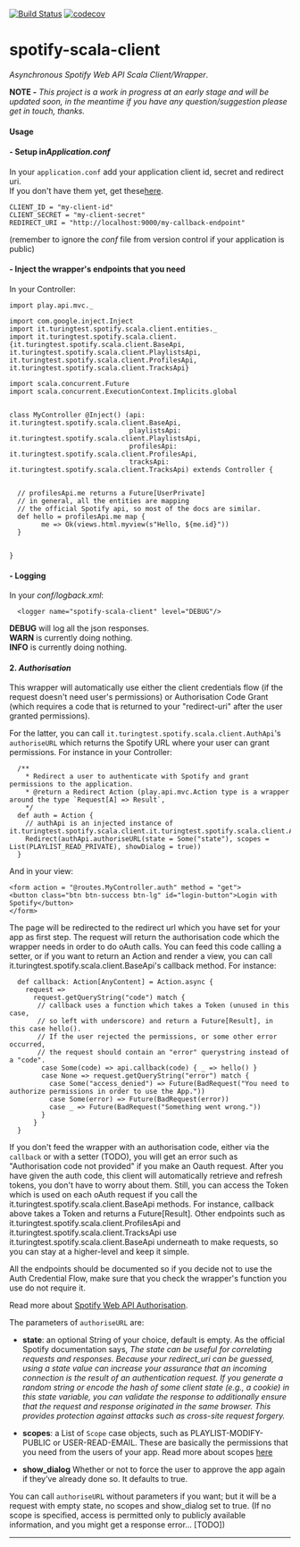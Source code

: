 [![Build Status](https://travis-ci.org/bartholomews/spotify-scala-client.svg?branch=master)](https://travis-ci.org/bartholomews/spotify-scala-client)
[![codecov](https://codecov.io/gh/bartholomews/spotify-scala-client/branch/master/graph/badge.svg)](https://codecov.io/gh/bartholomews/spotify-scala-client)

# spotify-scala-client
*Asynchronous Spotify Web API Scala Client/Wrapper*.
 
**NOTE -** *This project is a work in progress at an early stage 
and will be updated soon, in the meantime if you have any question/suggestion please get in touch, thanks.*
 
#### Usage

#### - Setup in***Application.conf***

In your `application.conf` add your application client id, secret and redirect uri.  
If you don't have them yet, get these[here](https://developer.spotify.com/my-applications/#!/).
```
CLIENT_ID = "my-client-id"  
CLIENT_SECRET = "my-client-secret"  
REDIRECT_URI = "http://localhost:9000/my-callback-endpoint"
```
(remember to ignore the *conf* file from version control if your application is public)

#### - Inject the wrapper's endpoints that you need

In your Controller:

```
import play.api.mvc._  

import com.google.inject.Inject
import it.turingtest.spotify.scala.client.entities._
import it.turingtest.spotify.scala.client.{it.turingtest.spotify.scala.client.BaseApi, it.turingtest.spotify.scala.client.PlaylistsApi, it.turingtest.spotify.scala.client.ProfilesApi, it.turingtest.spotify.scala.client.TracksApi}
 
import scala.concurrent.Future  
import scala.concurrent.ExecutionContext.Implicits.global

 
class MyController @Inject() (api: it.turingtest.spotify.scala.client.BaseApi,
                              playlistsApi: it.turingtest.spotify.scala.client.PlaylistsApi,
                              profilesApi: it.turingtest.spotify.scala.client.ProfilesApi,
                              tracksApi: it.turingtest.spotify.scala.client.TracksApi) extends Controller {

 
  // profilesApi.me returns a Future[UserPrivate]
  // in general, all the entities are mapping 
  // the official Spotify api, so most of the docs are similar.
  def hello = profilesApi.me map {
        me => Ok(views.html.myview(s"Hello, ${me.id}"))
  }
 
  
}

```

#### - Logging

In your *conf/logback.xml*:

```
  <logger name="spotify-scala-client" level="DEBUG"/>

```

**DEBUG** will log all the json responses.  
**WARN** is currently doing nothing.  
**INFO** is currently doing nothing.

#### 2. ***Authorisation***


This wrapper will automatically use either the client credentials flow (if the request doesn't 
need user's permissions) or Authorisation Code Grant (which requires
 a code that is returned to your "redirect-uri" after the user granted permissions).   

For the latter, you can call `it.turingtest.spotify.scala.client.AuthApi`'s `authoriseURL` which returns the Spotify URL
where your user can grant permissions. For instance in your Controller:
```
  /**
    * Redirect a user to authenticate with Spotify and grant permissions to the application.
    * @return a Redirect Action (play.api.mvc.Action type is a wrapper around the type `Request[A] => Result`,
    */
  def auth = Action {
    // authApi is an injected instance of it.turingtest.spotify.scala.client.it.turingtest.spotify.scala.client.AuthApi
    Redirect(authApi.authoriseURL(state = Some("state"), scopes = List(PLAYLIST_READ_PRIVATE), showDialog = true))
  }
```

And in your view:

```
<form action = "@routes.MyController.auth" method = "get">
<button class="btn btn-success btn-lg" id="login-button">Login with Spotify</button>
</form>
```

The page will be redirected to the redirect url which you have set
for your app as first step. The request will return the authorisation code
which the wrapper needs in order to do oAuth calls. You can feed this code calling  a setter, or 
if you want to return an Action and render a view, you can call it.turingtest.spotify.scala.client.BaseApi's callback
method. For instance:

```
  def callback: Action[AnyContent] = Action.async {
    request =>
      request.getQueryString("code") match {
       // callback uses a function which takes a Token (unused in this case, 
       // so left with underscore) and return a Future[Result], in this case hello().
       // If the user rejected the permissions, or some other error occurred,
       // the request should contain an "error" querystring instead of a "code".
        case Some(code) => api.callback(code) { _ => hello() }
        case None => request.getQueryString("error") match {
          case Some("access_denied") => Future(BadRequest("You need to authorize permissions in order to use the App."))
          case Some(error) => Future(BadRequest(error))
          case _ => Future(BadRequest("Something went wrong."))
        }
      }
  }

```

If you don't feed the wrapper with an authorisation code, either via the `callback` or with a setter (TODO), you will get an error such as "Authorisation code not provided" if 
you make an Oauth request. After you have given the auth code, this client will
automatically retrieve and refresh tokens, you don't have to worry about them.
Still, you can access the Token which is used on each oAuth request if you call the it.turingtest.spotify.scala.client.BaseApi
methods. For instance, callback above takes a Token and returns a 
Future[Result]. Other endpoints such as it.turingtest.spotify.scala.client.ProfilesApi and it.turingtest.spotify.scala.client.TracksApi use it.turingtest.spotify.scala.client.BaseApi underneath to make requests, so you can stay at a  higher-level and keep it simple.

 All the endpoints should be documented so if you decide not to use the Auth Credential Flow, make
 sure that you check the wrapper's function you use do not require it.


Read more about [Spotify Web API Authorisation](https://developer.spotify.com/web-api/authorization-guide/).

The parameters of `authoriseURL` are:
+ **state**: an optional String of your choice, default is empty. As the official Spotify documentation says, 
*The state can be useful for correlating requests and responses. 
Because your redirect_uri can be guessed, using a state value can increase your assurance 
that an incoming connection is the result of an authentication request. 
If you generate a random string or encode the hash of some client state (e.g., a cookie) 
in this state variable, you can validate the response to additionally ensure that the 
request and response originated in the same browser. This provides protection against 
attacks such as cross-site request forgery.*

+ **scopes**: a List of `Scope` case objects, such as PLAYLIST-MODIFY-PUBLIC or USER-READ-EMAIL.
  These are basically the permissions that you need from the users of your app. Read more about scopes [here](https://developer.spotify.com/web-api/using-scopes/)
    
+ **show_dialog** Whether or not to force the user to approve the app again if they’ve already done so.
It defaults to true.

You can call `authoriseURL` without parameters 
if you want; but it will be a request with empty state, no scopes and show_dialog set to true.
(If no scope is specified, access is permitted only to publicly available information, and you
might get a response error... [TODO])

***